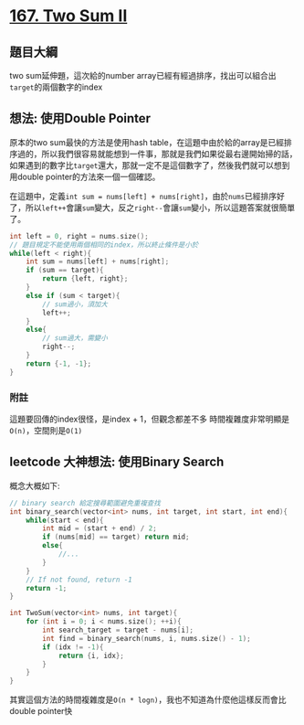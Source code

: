 # [167. Two Sum II ](https://leetcode.com/problems/two-sum-ii-input-array-is-sorted/)

## 題目大綱
two sum延伸題，這次給的number array已經有經過排序，找出可以組合出`target`的兩個數字的index

## 想法: 使用Double Pointer
原本的two sum最快的方法是使用hash table，在這題中由於給的array是已經排序過的，所以我們很容易就能想到一件事，那就是我們如果從最右邊開始掃的話，如果遇到的數字比`target`還大，那就一定不是這個數字了，然後我們就可以想到用double pointer的方法來一個一個確認。

在這題中，定義`int sum = nums[left] + nums[right]`，由於`nums`已經排序好了，所以`left++`會讓`sum`變大，反之`right--`會讓`sum`變小，所以這題答案就很簡單了。

```cpp
int left = 0, right = nums.size();
// 題目規定不能使用兩個相同的index，所以終止條件是小於
while(left < right){
    int sum = nums[left] + nums[right];
    if (sum == target){
        return {left, right};
    }
    else if (sum < target){
        // sum過小，須加大
        left++;
    }
    else{
        // sum過大，需變小
        right--;
    }
    return {-1, -1};
}
```

### 附註
這題要回傳的index很怪，是index + 1，但觀念都差不多
時間複雜度非常明顯是`O(n)`，空間則是`O(1)`


## leetcode 大神想法: 使用Binary Search
概念大概如下:
```cpp
// binary search 給定搜尋範圍避免重複查找
int binary_search(vector<int> nums, int target, int start, int end){
    while(start < end){
        int mid = (start + end) / 2;
        if (nums[mid] == target) return mid;
        else{
            //...
        }
    }
    // If not found, return -1
    return -1;
}

int TwoSum(vector<int> nums, int target){
    for (int i = 0; i < nums.size(); ++i){
        int search_target = target - nums[i];
        int find = binary_search(nums, i, nums.size() - 1);
        if (idx != -1){
            return {i, idx};
        }
    }
}
```
其實這個方法的時間複雜度是`O(n * logn)`，我也不知道為什麼他這樣反而會比double pointer快